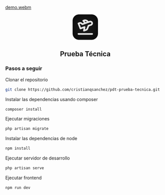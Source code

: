 [demo.webm](https://github.com/user-attachments/assets/f3f97bd9-cee5-4b5d-a25f-b3fa2257a7a1)

<div align="center">
    <img src="docs/ico.png" alt="Logo" width="80" height="80">
    <div>
    </div>
    <h2>Prueba Técnica</h2>
</div>

### Pasos a seguir

Clonar el repositorio
```bash
git clone https://github.com/cristianqsanchez/pdt-prueba-tecnica.git
```

Instalar las dependencias usando composer
```bash
composer install
```

Ejecutar migraciones
```bash
php artisan migrate
```

Instalar las dependencias de node
```bash
npm install
```

Ejecutar servidor de desarrollo
```bash
php artisan serve
```

Ejecutar frontend
```bash
npm run dev
```
